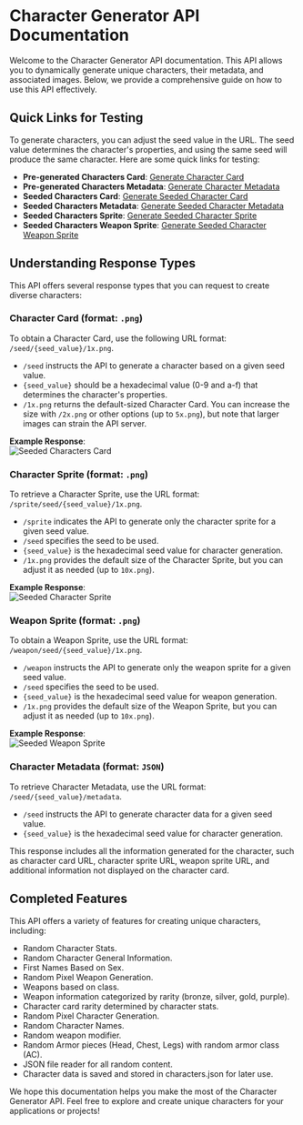 # Character Generator API Documentation

Welcome to the Character Generator API documentation. This API allows you to dynamically generate unique characters, their metadata, and associated images. Below, we provide a comprehensive guide on how to use this API effectively.

## Quick Links for Testing

To generate characters, you can adjust the seed value in the URL. The seed value determines the character's properties, and using the same seed will produce the same character. Here are some quick links for testing:

- **Pre-generated Characters Card**: [Generate Character Card](https://character-gen-api.onrender.com/special/0/1x.png)
- **Pre-generated Characters Metadata**: [Generate Character Metadata](https://character-gen-api.onrender.com/special/0/metadata)
- **Seeded Characters Card**: [Generate Seeded Character Card](https://character-gen-api.onrender.com/seed/0/1x.png)
- **Seeded Characters Metadata**: [Generate Seeded Character Metadata](https://character-gen-api.onrender.com/seed/0/metadata)
- **Seeded Characters Sprite**: [Generate Seeded Character Sprite](https://character-gen-api.onrender.com/sprite/seed/0/10x.png)
- **Seeded Characters Weapon Sprite**: [Generate Seeded Character Weapon Sprite](https://character-gen-api.onrender.com/weapon/seed/0/10x.png)

## Understanding Response Types

This API offers several response types that you can request to create diverse characters:

### Character Card (format: `.png`)

To obtain a Character Card, use the following URL format: `/seed/{seed_value}/1x.png`.

- `/seed` instructs the API to generate a character based on a given seed value.
- `{seed_value}` should be a hexadecimal value (0-9 and a-f) that determines the character's properties.
- `/1x.png` returns the default-sized Character Card. You can increase the size with `/2x.png` or other options (up to `5x.png`), but note that larger images can strain the API server.

**Example Response**:  
![Seeded Characters Card](https://character-gen-api.onrender.com/seed/0/1x.png)

### Character Sprite (format: `.png`)

To retrieve a Character Sprite, use the URL format: `/sprite/seed/{seed_value}/1x.png`.

- `/sprite` indicates the API to generate only the character sprite for a given seed value.
- `/seed` specifies the seed to be used.
- `{seed_value}` is the hexadecimal seed value for character generation.
- `/1x.png` provides the default size of the Character Sprite, but you can adjust it as needed (up to `10x.png`).

**Example Response**:  
![Seeded Character Sprite](https://character-gen-api.onrender.com/sprite/seed/0/10x.png)

### Weapon Sprite (format: `.png`)

To obtain a Weapon Sprite, use the URL format: `/weapon/seed/{seed_value}/1x.png`.

- `/weapon` instructs the API to generate only the weapon sprite for a given seed value.
- `/seed` specifies the seed to be used.
- `{seed_value}` is the hexadecimal seed value for weapon generation.
- `/1x.png` provides the default size of the Weapon Sprite, but you can adjust it as needed (up to `10x.png`).

**Example Response**:  
![Seeded Weapon Sprite](https://character-gen-api.onrender.com/weapon/seed/0/10x.png)

### Character Metadata (format: `JSON`)

To retrieve Character Metadata, use the URL format: `/seed/{seed_value}/metadata`.

- `/seed` instructs the API to generate character data for a given seed value.
- `{seed_value}` is the hexadecimal seed value for character generation.

This response includes all the information generated for the character, such as character card URL, character sprite URL, weapon sprite URL, and additional information not displayed on the character card.

## Completed Features

This API offers a variety of features for creating unique characters, including:

- Random Character Stats.
- Random Character General Information.
- First Names Based on Sex.
- Random Pixel Weapon Generation.
- Weapons based on class.
- Weapon information categorized by rarity (bronze, silver, gold, purple).
- Character card rarity determined by character stats.
- Random Pixel Character Generation.
- Random Character Names.
- Random weapon modifier.
- Random Armor pieces (Head, Chest, Legs) with random armor class (AC).
- JSON file reader for all random content.
- Character data is saved and stored in characters.json for later use.

We hope this documentation helps you make the most of the Character Generator API. Feel free to explore and create unique characters for your applications or projects!
